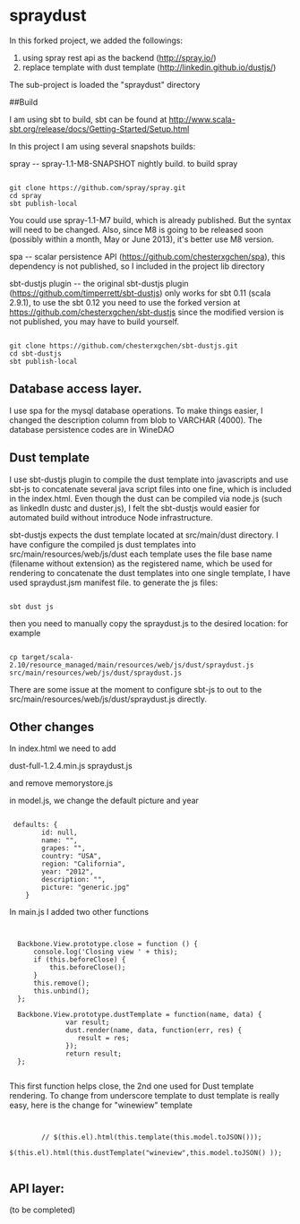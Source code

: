 # spraydust

In this forked project, we added the followings:

 1) using spray rest api as the backend  (http://spray.io/)
 2) replace template with dust template (http://linkedin.github.io/dustjs/)

The sub-project is loaded the "spraydust" directory

##Build

I am using sbt to build, sbt can be found at http://www.scala-sbt.org/release/docs/Getting-Started/Setup.html

In this project I am using several snapshots builds:

spray -- spray-1.1-M8-SNAPSHOT nightly build. to build spray

<pre><code>
git clone https://github.com/spray/spray.git
cd spray
sbt publish-local
</code></pre>

You could use spray-1.1-M7 build, which is already published. But the syntax will need to be changed.
Also, since M8 is going to be released soon (possibly within a month, May or June 2013),
it's better use M8 version.

spa  -- scalar persistence API (https://github.com/chesterxgchen/spa), this dependency is not published, so I included in the project lib directory

sbt-dustjs plugin -- the original sbt-dustjs plugin (https://github.com/timperrett/sbt-dustjs) only works for sbt 0.11 (scala 2.9.1),
                     to use the sbt 0.12 you need to use the forked version at https://github.com/chesterxgchen/sbt-dustjs
                     since the modified version is not published, you may have to build yourself.

<pre><code>
git clone https://github.com/chesterxgchen/sbt-dustjs.git
cd sbt-dustjs
sbt publish-local
</code></pre>

## Database access layer.

I use spa for the mysql database operations. To make things easier, I changed the
description column from blob to VARCHAR (4000). The database persistence codes are in WineDAO


## Dust template

I use sbt-dustjs plugin to compile the dust template into javascripts and use sbt-js to concatenate several java script files into one fine,
which is included in the index.html. Even though the dust can be compiled via node.js (such as linkedIn dustc and duster.js),
I felt the sbt-dustjs would easier for automated build without introduce Node infrastructure.

sbt-dustjs expects the dust template located at src/main/dust directory. I have configure the compiled js dust templates into src/main/resources/web/js/dust
each template uses the file base name (filename without extension) as the registered name, which be used for rendering
to concatenate the dust templates into one single template, I have used spraydust.jsm manifest file. to generate the js files:

<pre><code>
sbt dust js
</code></pre>

then you need to manually copy the spraydust.js to the desired location: for example

<pre><code>
cp target/scala-2.10/resource_managed/main/resources/web/js/dust/spraydust.js src/main/resources/web/js/dust/spraydust.js
</code></pre>

There are some issue at the moment to configure sbt-js to out to the  src/main/resources/web/js/dust/spraydust.js directly.

## Other changes

In index.html we need to add

dust-full-1.2.4.min.js
spraydust.js

and remove
memorystore.js

in model.js, we change the default picture and year

<pre><code>
 defaults: {
        id: null,
        name: "",
        grapes: "",
        country: "USA",
        region: "California",
        year: "2012",
        description: "",
        picture: "generic.jpg"
    }
</code></pre>

 In main.js I added two other functions

<pre><code>

  Backbone.View.prototype.close = function () {
      console.log('Closing view ' + this);
      if (this.beforeClose) {
          this.beforeClose();
      }
      this.remove();
      this.unbind();
  };

  Backbone.View.prototype.dustTemplate = function(name, data) {
              var result;
              dust.render(name, data, function(err, res) {
                 result = res;
              });
              return result;
  };

</code></pre>

This first function helps close, the 2nd one used for Dust template rendering. To change from underscore template to dust template
is really easy, here is the change for "winewiew" template

<pre><code>

        // $(this.el).html(this.template(this.model.toJSON()));
         $(this.el).html(this.dustTemplate("wineview",this.model.toJSON() ));

</code></pre>


## API layer:
(to be completed)

